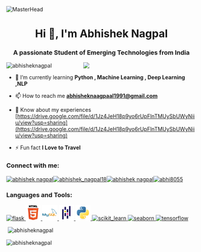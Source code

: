![MasterHead](https://www.insight.com/en_US/content-and-resources/2019/02132019-considering-machine-learning/jcr:content/top-container-width/column_layout_458368662/-column-1/insight_image_898708280.img.jpg/1571246202522.jpg)

<h1 align="center">Hi 👋, I'm Abhishek Nagpal</h1>
<h3 align="center">A passionate Student of Emerging Technologies from India</h3>
<img align='right' src="https://i.pinimg.com/originals/50/44/30/50443067a22e6dd1ecc2d2e394d6e634.gif" width="300">


<p align="left"> <img src="https://komarev.com/ghpvc/?username=abhisheknagpal&label=Profile%20views&color=0e75b6&style=flat" alt="abhisheknagpal" /> </p>

- 🌱 I’m currently learning **Python , Machine Learning , Deep Learning ,NLP**

- 📫 How to reach me **abhisheknaagpaal1991@gmail.com**

- 📄 Know about my experiences [https://drive.google.com/file/d/1Jz4JeH18p9yo6rUpFlnTMUySbUWyNiiu/view?usp=sharing](https://drive.google.com/file/d/1Jz4JeH18p9yo6rUpFlnTMUySbUWyNiiu/view?usp=sharing)

- ⚡ Fun fact **I Love to Travel**

<h3 align="left">Connect with me:</h3>
<p align="left">
<a href="https://www.linkedin.com/in/abhishek-nagpal-38b6221b7/" target="blank"><img align="center" src="https://cdn.jsdelivr.net/npm/simple-icons@3.0.1/icons/linkedin.svg" alt="abhishek nagpal" height="30" width="40" /></a><a href="https://www.instagram.com/abhishek_nagpal18/" target="blank"><img align="center" src="https://cdn.jsdelivr.net/npm/simple-icons@3.0.1/icons/instagram.svg" alt="abhishek_nagpal18" height="30" width="40" /></a><a href="https://www.hackerrank.com/abhisheknaagpaa1?hr_r=1" target="blank"><img align="center" src="https://cdn.jsdelivr.net/npm/simple-icons@3.0.1/icons/hackerrank.svg" alt="abhishek nagpal" height="30" width="40" /></a><a href="https://leetcode.com/ABHI8055/" target="blank"><img align="center" src="https://cdn.jsdelivr.net/npm/simple-icons@3.0.1/icons/leetcode.svg" alt="abhi8055" height="30" width="40" /></a>
</p>

</p>

<h3 align="left">Languages and Tools:</h3>
<p align="left"> <a href="https://flask.palletsprojects.com/" target="_blank" rel="noreferrer"> <img src="https://www.vectorlogo.zone/logos/pocoo_flask/pocoo_flask-icon.svg" alt="flask" width="40" height="40"/> </a> <a href="https://www.w3.org/html/" target="_blank" rel="noreferrer"> <img src="https://raw.githubusercontent.com/devicons/devicon/master/icons/html5/html5-original-wordmark.svg" alt="html5" width="40" height="40"/> </a> <a href="https://www.mysql.com/" target="_blank" rel="noreferrer"> <img src="https://raw.githubusercontent.com/devicons/devicon/master/icons/mysql/mysql-original-wordmark.svg" alt="mysql" width="40" height="40"/> </a> <a href="https://pandas.pydata.org/" target="_blank" rel="noreferrer"> <img src="https://raw.githubusercontent.com/devicons/devicon/2ae2a900d2f041da66e950e4d48052658d850630/icons/pandas/pandas-original.svg" alt="pandas" width="40" height="40"/> </a> <a href="https://www.python.org" target="_blank" rel="noreferrer"> <img src="https://raw.githubusercontent.com/devicons/devicon/master/icons/python/python-original.svg" alt="python" width="40" height="40"/> </a> <a href="https://scikit-learn.org/" target="_blank" rel="noreferrer"> <img src="https://upload.wikimedia.org/wikipedia/commons/0/05/Scikit_learn_logo_small.svg" alt="scikit_learn" width="40" height="40"/> </a> <a href="https://seaborn.pydata.org/" target="_blank" rel="noreferrer"> <img src="https://seaborn.pydata.org/_images/logo-mark-lightbg.svg" alt="seaborn" width="40" height="40"/> </a> <a href="https://www.tensorflow.org" target="_blank" rel="noreferrer"> <img src="https://www.vectorlogo.zone/logos/tensorflow/tensorflow-icon.svg" alt="tensorflow" width="40" height="40"/> </a> </p>

<p>&nbsp;<img align="center" src="https://github-readme-stats.vercel.app/api?username=abhisheknagpal&show_icons=true&locale=en" alt="abhisheknagpal" /></p>

<p><img align="center" src="https://github-readme-streak-stats.herokuapp.com/?user=abhisheknagpal&" alt="abhisheknagpal" /></p>

